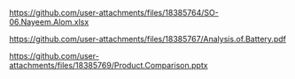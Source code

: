 https://github.com/user-attachments/files/18385764/SO-06.Nayeem.Alom.xlsx

https://github.com/user-attachments/files/18385767/Analysis.of.Battery.pdf

https://github.com/user-attachments/files/18385769/Product.Comparison.pptx
